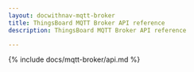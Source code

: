 ```yaml
---
layout: docwithnav-mqtt-broker
title: ThingsBoard MQTT Broker API reference
description: ThingsBoard MQTT Broker API reference

---
```


{% include docs/mqtt-broker/api.md %}

